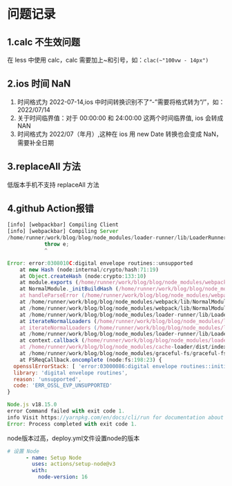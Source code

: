 # 问题记录

## 1.calc 不生效问题

在 less 中使用 calc，calc 需要加上~和引号，如：`clac(~"100vw - 14px")`

## 2.ios 时间 NaN

1. 时间格式为 2022-07-14,ios 中时间转换识别不了“-”需要将格式转为“/”，如：2022/07/14
2. 关于时间临界值：对于 00:00:00 和 24:00:00 这两个时间临界值, ios 会转成 NAN
3. 时间格式为 2022/07（年月）,这种在 ios 用 new Date 转换也会变成 NaN，需要补全日期

## 3.replaceAll 方法

低版本手机不支持 replaceAll 方法

## 4.github Action报错

~~~js
[info] [webpackbar] Compiling Client
[info] [webpackbar] Compiling Server
/home/runner/work/blog/blog/node_modules/loader-runner/lib/LoaderRunner.js:114
			throw e;
			^

Error: error:0308010C:digital envelope routines::unsupported
    at new Hash (node:internal/crypto/hash:71:19)
    at Object.createHash (node:crypto:133:10)
    at module.exports (/home/runner/work/blog/blog/node_modules/webpack/lib/util/createHash.js:135:53)
    at NormalModule._initBuildHash (/home/runner/work/blog/blog/node_modules/webpack/lib/NormalModule.js:417:16)
    at handleParseError (/home/runner/work/blog/blog/node_modules/webpack/lib/NormalModule.js:471:10)
    at /home/runner/work/blog/blog/node_modules/webpack/lib/NormalModule.js:503:5
    at /home/runner/work/blog/blog/node_modules/webpack/lib/NormalModule.js:358:12
    at /home/runner/work/blog/blog/node_modules/loader-runner/lib/LoaderRunner.js:373:3
    at iterateNormalLoaders (/home/runner/work/blog/blog/node_modules/loader-runner/lib/LoaderRunner.js:214:10)
    at iterateNormalLoaders (/home/runner/work/blog/blog/node_modules/loader-runner/lib/LoaderRunner.js:221:10)
    at /home/runner/work/blog/blog/node_modules/loader-runner/lib/LoaderRunner.js:236:3
    at context.callback (/home/runner/work/blog/blog/node_modules/loader-runner/lib/LoaderRunner.js:111:13)
    at /home/runner/work/blog/blog/node_modules/cache-loader/dist/index.js:134:7
    at /home/runner/work/blog/blog/node_modules/graceful-fs/graceful-fs.js:61:14
    at FSReqCallback.oncomplete (node:fs:198:23) {
  opensslErrorStack: [ 'error:03000086:digital envelope routines::initialization error' ],
  library: 'digital envelope routines',
  reason: 'unsupported',
  code: 'ERR_OSSL_EVP_UNSUPPORTED'
}

Node.js v18.15.0
error Command failed with exit code 1.
info Visit https://yarnpkg.com/en/docs/cli/run for documentation about this command.
Error: Process completed with exit code 1.
~~~

node版本过高，deploy.yml文件设置node的版本

~~~yml
# 设置 Node
      - name: Setup Node
        uses: actions/setup-node@v3
        with:
          node-version: 16
~~~

<Valine></Valine>
